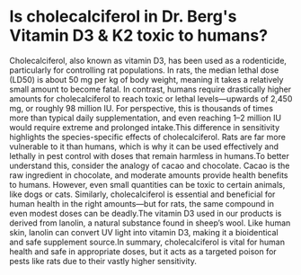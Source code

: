 # Is cholecalciferol in Dr. Berg's Vitamin D3 & K2 toxic to humans?

Cholecalciferol, also known as vitamin D3, has been used as a rodenticide, particularly for controlling rat populations. In rats, the median lethal dose (LD50) is about 50 mg per kg of body weight, meaning it takes a relatively small amount to become fatal. In contrast, humans require drastically higher amounts for cholecalciferol to reach toxic or lethal levels—upwards of 2,450 mg, or roughly 98 million IU. For perspective, this is thousands of times more than typical daily supplementation, and even reaching 1–2 million IU would require extreme and prolonged intake.This difference in sensitivity highlights the species-specific effects of cholecalciferol. Rats are far more vulnerable to it than humans, which is why it can be used effectively and lethally in pest control with doses that remain harmless in humans.To better understand this, consider the analogy of cacao and chocolate. Cacao is the raw ingredient in chocolate, and moderate amounts provide health benefits to humans. However, even small quantities can be toxic to certain animals, like dogs or cats. Similarly, cholecalciferol is essential and beneficial for human health in the right amounts—but for rats, the same compound in even modest doses can be deadly.The vitamin D3 used in our products is derived from lanolin, a natural substance found in sheep’s wool. Like human skin, lanolin can convert UV light into vitamin D3, making it a bioidentical and safe supplement source.In summary, cholecalciferol is vital for human health and safe in appropriate doses, but it acts as a targeted poison for pests like rats due to their vastly higher sensitivity.